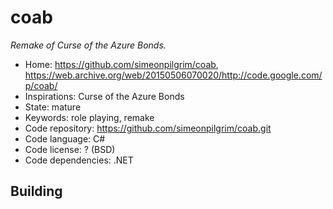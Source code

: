 # coab

_Remake of Curse of the Azure Bonds._

- Home: https://github.com/simeonpilgrim/coab, https://web.archive.org/web/20150506070020/http://code.google.com/p/coab/
- Inspirations: Curse of the Azure Bonds
- State: mature
- Keywords: role playing, remake
- Code repository: https://github.com/simeonpilgrim/coab.git
- Code language: C#
- Code license: ? (BSD)
- Code dependencies: .NET

## Building
